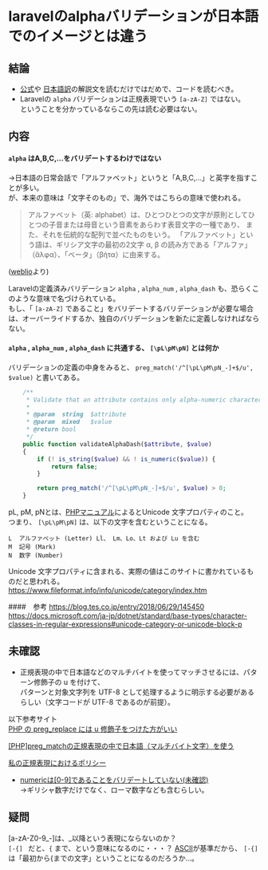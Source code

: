 # laravelのalphaバリデーションが日本語でのイメージとは違う
## 結論
* [公式](https://laravel.com/)や
[日本語訳](https://readouble.com/laravel/5.5/ja/validation.html#available-validation-rules)の解説文を読むだけではだめで、コードを読むべき。  
* Laravelの `alpha` バリデーションは正規表現でいう `[a-zA-Z]` ではない。  
ということを分かっているならこの先は読む必要はない。  

## 内容
#### `alpha` はA,B,C,...をバリデートするわけではない
→日本語の日常会話で「アルファベット」というと「A,B,C,...」と英字を指すことが多い。  
が、本来の意味は「文字そのもの」で、海外ではこちらの意味で使われる。
>アルファベット（英: alphabet）は、ひとつひとつの文字が原則としてひとつの子音または母音という音素をあらわす表音文字の一種であり、
また、それを伝統的な配列で並べたものをいう。
「アルファベット」という語は、ギリシア文字の最初の2文字 α, β の読み方である「アルファ」（ἄλφα）、「ベータ」（βήτα）に由来する。

([weblio](https://www.weblio.jp/content/%E3%82%A2%E3%83%AB%E3%83%95%E3%82%A1%E3%83%99%E3%83%83%E3%83%88)より)

Laravelの定義済みバリデーション `alpha` ,  `alpha_num` , `alpha_dash` も、恐らくこのような意味で名づけられている。  
もし、「 `[a-zA-Z]` であること」をバリデートするバリデーションが必要な場合は、オーバーライドするか、独自のバリデーションを新たに定義しなければならない。  

####  `alpha` ,  `alpha_num` , `alpha_dash` に共通する、 `[\pL\pM\pN]` とは何か
バリデーションの定義の中身をみると、 `preg_match('/^[\pL\pM\pN_-]+$/u', $value)` と書いてある。

```php
    /**
     * Validate that an attribute contains only alpha-numeric characters, dashes, and underscores.
     *
     * @param  string  $attribute
     * @param  mixed   $value
     * @return bool
     */
    public function validateAlphaDash($attribute, $value)
    {
        if (! is_string($value) && ! is_numeric($value)) {
            return false;
        }

        return preg_match('/^[\pL\pM\pN_-]+$/u', $value) > 0;
    }
```
pL, pM, pNとは、[PHPマニュアル](http://php.net/manual/ja/regexp.reference.unicode.php)によるとUnicode 文字プロパティのこと。  
つまり、 `[\pL\pM\pN]` は、以下の文字を含むということになる。
```
L  アルファベット (Letter)	Ll、 Lm、Lo、Lt および Lu を含む
M  記号 (Mark)
N  数字 (Number)
```
Unicode 文字プロパティに含まれる、実際の値はこのサイトに書かれているものだと思われる。
https://www.fileformat.info/info/unicode/category/index.htm


####　参考
https://blog.tes.co.jp/entry/2018/06/29/145450  
https://docs.microsoft.com/ja-jp/dotnet/standard/base-types/character-classes-in-regular-expressions#unicode-category-or-unicode-block-p  

## 未確認
* 正規表現の中で日本語などのマルチバイトを使ってマッチさせるには、パターン修飾子の u を付けて、  
パターンと対象文字列を UTF-8 として処理するように明示する必要があるらしい（文字コードが UTF-8 であるのが前提）。  

以下参考サイト  
[PHP の preg_replace には u 修飾子をつけた方がいい](https://tinybeans.net/blog/2016/03/14-110954.html)  

[[PHP]preg_matchの正規表現の中で日本語（マルチバイト文字）を使う](http://codaholic.org/?p=1671)  

[私の正規表現におけるポリシー](https://qiita.com/mpyw/items/8dd5378cb01c877e1f7b#pcre%E6%AD%A3%E8%A6%8F%E8%A1%A8%E7%8F%BE%E9%96%A2%E6%95%B0%E3%81%AE%E4%BF%AE%E9%A3%BE%E5%AD%90%E3%82%84%E3%83%A1%E3%82%BF%E6%96%87%E5%AD%97%E3%81%AB%E9%96%A2%E3%81%99%E3%82%8B%E6%B3%A8%E6%84%8F)  

* [numericは[0-9]であることをバリデートしていない(未確認)](https://hnw.hatenablog.com/entry/20180414)  
→ギリシャ数字だけでなく、ローマ数字なども含むらしい。  

## 疑問
[a-zA-Z0-9_-]は、_以降という表現にならないのか？  
`[-{] ` だと、`{` まで、という意味になるのに・・・？ 
[ASCII](https://ja.wikipedia.org/wiki/ASCII)が基準だから、 `[-{] ` は「最初から{までの文字」ということになるのだろうか...｡
